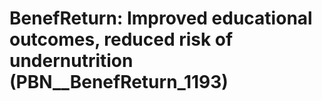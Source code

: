 # BenefReturn: __Improved educational outcomes, reduced risk of undernutrition__ (PBN__BenefReturn_1193)

